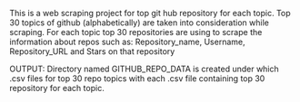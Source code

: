 This is a web scraping project for top git hub repository for each topic.
Top 30 topics of github (alphabetically) are taken into consideration while scraping.
For each topic top 30 repositories are using to scrape the information about repos such as:
Repository_name, Username, Repository_URL and Stars on that repository 

OUTPUT:
Directory named GITHUB_REPO_DATA is created under which .csv files for top 30 repo topics with each .csv file containing top 30 repository for each topic.
  
